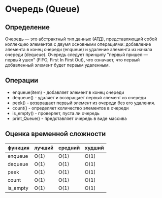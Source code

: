# Очередь (Queue)
## Определение

Очередь — это абстрактный тип данных (АТД), представляющий 
собой коллекцию элементов с двумя основными операциями: 
добавление элемента в конец очереди (enqueue) и удаление 
элемента из начала очереди (dequeue). Очередь следует 
принципу "первый пришел — первый ушел" (FIFO, First In First
 Out), что означает, что первый добавленный элемент будет 
первым удаленным.

## Операции
+ enqueue(item) - добавляет элемент в конец очереди
+ dequeue() - удаляет и возвращает первый элемент из очереди
+ peek() - возвращает первый элемент из очереди без его удаления.
+ count() - определяет количество элементов в очереди
+ is_empty() - проверяет, пуста ли очередь
+ print_Queue() - представляет очередь в виде массива

## Оценка временной сложности
| функция  | лучший  | средний  | худший |
|----------|---------|----------|--------|
| enqueue  | О(1)    | О(1)     | О(1)   |
| dequeue  | О(1)    | О(1)     | О(1)   |
| peek     | О(1)    | О(1)     | О(1)   |
| count    | О(1)    | О(1)     | О(1)   |
| is_empty | О(1)    | О(1)     | О(1)   |

